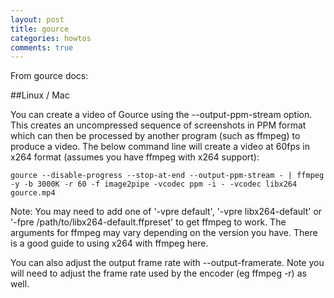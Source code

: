 ```yaml
---
layout: post
title: gource
categories: howtos
comments: true
---
```


From gource docs:

##Linux / Mac

You can create a video of Gource using the --output-ppm-stream option. This creates an uncompressed sequence of screenshots in PPM format which can then be processed by another program (such as ffmpeg) to produce a video. The below command line will create a video at 60fps in x264 format (assumes you have ffmpeg with x264 support):

    gource --disable-progress --stop-at-end --output-ppm-stream - | ffmpeg -y -b 3000K -r 60 -f image2pipe -vcodec ppm -i - -vcodec libx264 gource.mp4

Note: You may need to add one of '-vpre default', '-vpre libx264-default' or '-fpre /path/to/libx264-default.ffpreset' to get ffmpeg to work. The arguments for ffmpeg may vary depending on the version you have. There is a good guide to using x264 with ffmpeg here.

You can also adjust the output frame rate with --output-framerate. Note you will need to adjust the frame rate used by the encoder (eg ffmpeg -r) as well.
